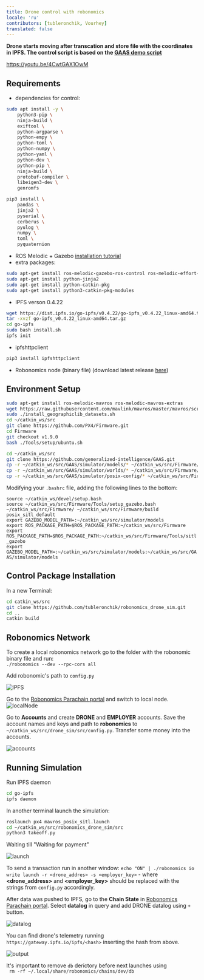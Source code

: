 ```yaml
---
title: Drone control with robonomics
locale: 'ru' 
contributors: [tubleronchik, Vourhey]
translated: false
---
```


**Drone starts moving after transcation and store file with the coordinates in IPFS. The control script is based on the [GAAS demo script](https://github.com/generalized-intelligence/GAAS)**  

https://youtu.be/4CwtGAX1OwM

## Requirements
* dependencies for control:
``` sh
sudo apt install -y \
	python3-pip \
	ninja-build \
	exiftool \
	python-argparse \
	python-empy \
	python-toml \
	python-numpy \
	python-yaml \
	python-dev \
	python-pip \
	ninja-build \
	protobuf-compiler \
	libeigen3-dev \
	genromfs
```
```sh 
pip3 install \
	pandas \
	jinja2 \
	pyserial \
	cerberus \
	pyulog \
	numpy \
	toml \
	pyquaternion
```
* ROS Melodic + Gazebo [installation tutorial](http://wiki.ros.org/melodic/Installation)
* extra packages: 
``` bash 
sudo apt-get install ros-melodic-gazebo-ros-control ros-melodic-effort-controllers ros-melodic-joint-state-controller
sudo apt-get install python-jinja2
sudo apt-get install python-catkin-pkg
sudo apt-get install python3-catkin-pkg-modules
```
* IPFS verson 0.4.22
```bash
wget https://dist.ipfs.io/go-ipfs/v0.4.22/go-ipfs_v0.4.22_linux-amd64.tar.gz
tar -xvzf go-ipfs_v0.4.22_linux-amd64.tar.gz
cd go-ipfs
sudo bash install.sh
ipfs init
```
* ipfshttpclient
```sh
pip3 install ipfshttpclient
```
* Robonomics node (binary file) (download latest release [here](https://github.com/airalab/robonomics/releases))
## Environment Setup
```bash 
sudo apt-get install ros-melodic-mavros ros-melodic-mavros-extras
wget https://raw.githubusercontent.com/mavlink/mavros/master/mavros/scripts/install_geographiclib_datasets.sh
sudo ./install_geographiclib_datasets.sh
cd ~/catkin_ws/src
git clone https://github.com/PX4/Firmware.git
cd Firmware
git checkout v1.9.0
bash ./Tools/setup/ubuntu.sh
```
```bash
cd ~/catkin_ws/src
git clone https://github.com/generalized-intelligence/GAAS.git
cp -r ~/catkin_ws/src/GAAS/simulator/models/* ~/catkin_ws/src/Firmware/Tools/sitl_gazebo/models/
cp -r ~/catkin_ws/src/GAAS/simulator/worlds/* ~/catkin_ws/src/Firmware/Tools/sitl_gazebo/worlds/
cp -r ~/catkin_ws/src/GAAS/simulator/posix-config/* ~/catkin_ws/src/Firmware/posix-configs/SITL/init/ekf2/
```

Modifying your `.bashrc` file, adding the following lines to the bottom:  

`source ~/catkin_ws/devel/setup.bash `  
`source ~/catkin_ws/src/Firmware/Tools/setup_gazebo.bash ~/catkin_ws/src/Firmware/ ~/catkin_ws/src/Firmware/build posix_sitl_default `   
`export GAZEBO_MODEL_PATH=:~/catkin_ws/src/simulator/models`  
`export ROS_PACKAGE_PATH=$ROS_PACKAGE_PATH:~/catkin_ws/src/Firmware`  
`export ROS_PACKAGE_PATH=$ROS_PACKAGE_PATH:~/catkin_ws/src/Firmware/Tools/sitl_gazebo`  
`export GAZEBO_MODEL_PATH=:~/catkin_ws/src/simulator/models:~/catkin_ws/src/GAAS/simulator/models`  

  
## Control Package Installation
In a new Terminal:
```bash
cd catkin_ws/src
git clone https://github.com/tubleronchik/robonomics_drone_sim.git
cd ..
catkin build
```
## Robonomics Network
To create a local robonomics network go to the folder with the robonomic binary file and run:  
`./robonomics --dev --rpc-cors all`  

Add robonomic's path to `config.py`

![IPFS](../images/iris-drone-demo/IPFS.jpg)

Go to the [Robonomics Parachain portal](https://polkadot.js.org/apps/?rpc=wss%3A%2F%2Fkusama.rpc.robonomics.network%2F#/) and switch to local node.
![localNode](../images/iris-drone-demo/localNode.jpg)

Go to **Accounts** and create **DRONE** and **EMPLOYER** accounts. Save the account names and keys and path to **robonomics** to `~/catkin_ws/src/drone_sim/src/config.py`. Transfer some money into the accounts.

![accounts](../images/iris-drone-demo/addingAcc.jpg)

## Running Simulation
Run IPFS daemon
```bash
cd go-ipfs
ipfs daemon
```
In another terminal launch the simulation:
```bash
roslaunch px4 mavros_posix_sitl.launch
cd ~/catkin_ws/src/robonomics_drone_sim/src
python3 takeoff.py
```
Waiting till "Waiting for payment" 

![launch](../images/iris-drone-demo/launch.jpg)

To send a transaction run in another window:
`echo "ON" | ./robonomics io write launch -r <drone_addres> -s <employer_key>` - where **<drone_address>** and **<employer_key>** should be replaced with the strings from `config.py` accordingly.

After data was pushed to IPFS, go to the **Chain State** in [Robonomics Parachain portal](https://polkadot.js.org/apps/?rpc=wss%3A%2F%2Fkusama.rpc.robonomics.network%2F#/). Select **datalog** in query and add DRONE datalog using `+` button.

![datalog](../images/iris-drone-demo/datalog.jpg)

You can find drone's telemetry running `https://gateway.ipfs.io/ipfs/<hash>` inserting the hash from above.

![output](../images/iris-drone-demo/output.jpg)

It's important to remove `db` derictory before next launches using  
` rm -rf ~/.local/share/robonomics/chains/dev/db`
